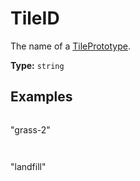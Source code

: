 # TileID

The name of a [TilePrototype](prototype:TilePrototype).

**Type:** `string`

## Examples

```
```
"grass-2"
```
```

```
```
"landfill"
```
```

